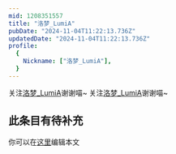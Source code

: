 ```yaml
---
mid: 1208351557
title: "洛梦_LumiA"
pubDate: "2024-11-04T11:22:13.736Z"
updatedDate: "2024-11-04T11:22:13.736Z"
profile:
  {
    Nickname: ["洛梦_LumiA"],
  }
---
```


关注[洛梦_LumiA](https://space.bilibili.com/1208351557)谢谢喵~ 关注[洛梦_LumiA](https://space.bilibili.com/1208351557)谢谢喵~

## 此条目有待补充
你可以在[这里](https://github.com/Yuhanawa/VTuber.ICU-Content/edit/master/v/洛梦_LumiA/index.md)编辑本文
